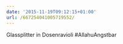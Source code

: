 ```yaml
---
date: '2015-11-19T09:12:15+01:00'
url: /667254041005719552/
---
```

Glassplitter in Dosenravioli #AllahuAngstbar
